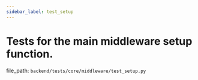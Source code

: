 ```yaml
---
sidebar_label: test_setup
---
```


# Tests for the main middleware setup function.

  file_path: `backend/tests/core/middleware/test_setup.py`
